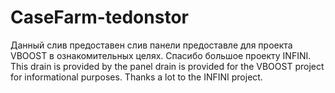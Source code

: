 # CaseFarm-tedonstor
Данный слив предоставен слив панели предоставле для проекта VBOOST в ознакомительных целях. Спасибо большое проекту INFINI.
This drain is provided by the panel drain is provided for the VBOOST project for informational purposes. Thanks a lot to the INFINI project.
